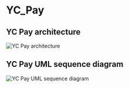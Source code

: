 # YC_Pay
## YC Pay architecture
![YC Pay architecture](https://i.ibb.co/wczhz01/2023-10-01-154030.png)

## YC Pay UML sequence diagram

![YC Pay UML sequence diagram](https://drive.google.com/file/d/1adpdco5DlP3Ksqs02ywj_WJ5mmRr1UDU/view)

